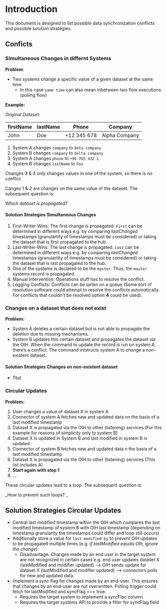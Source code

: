 # Introduction

This document is designed to list possible data synchronization conflicts and possible solution strategies.

## Conficts

### Simultaneous Changes in differnt Systems

**Problem**:

- Two systems change a specific value of a given dataset at the same time
  - In this case `same time` can also mean inbetween two flow executions (polling flow)

**Example:**

_Original Dataset:_

|firstName|lastName|Phone|Company|
|---|---|---|---|
|John|Doe|+12 345 678|Alpha Company|

1. System A changes `company` to `beta company`
2. System B changes `company` to `delta company`
3. System A changes `phone` to `+98 765 432 1`
4. System B changes `lastName` to `Foo`

Changes 3 & 4 only changes values in one of the system, so there is no conflict.

Canges 1 & 2 are changes on the same value of the dataset. The subsequent question is:

_Which dataset is propagated?_

#### Solution Strategies Simultaneous Changes

1. First-Writer-Wins: The first change is propagated. `First` can be determined in different ways e.g. by comparing _lastChanged_ timestamps (granulartity of timestamps must be considered) or taking the dataset that is first propagated to the hub
2. Last-Writer-Wins: The last change is propagated. `Last` can be determined in different ways e.g. by comparing _lastChanged_ timestamps (granulartity of timestamps must be considered)  or taking the dataset that is last propagated to the hub.
3. One of the systems is declared to be the `master`. Thus, the `master` systems record is propagated.
4. Manual Intervention: Operations stuff has to resolve the conflict.
5. Logging Conflicts: Conflicts can be qirten on a queue (Some sort of resolution software could attempt to resolve the conflicts automatically. For conflicts that couldn't be resolved option **4** could be used).

### Changes on a dataset that does not exist

**Problem:**

- System A deletes a certain dataset but is not able to propagate the deletion due to missing mechanisms.
- System B updates this certain dataset and propagates the dataset via the OIH. When the command to update the record is run on system A, there’s a conflict. The command intstructs system A to change a non-existent dataset.

#### Solution Strategies Changes on non-existent dataset

- Tbd

### Circular Updates

**Problem:**

1. User changes a value of dataset X in system A
2. Connector of system A fetches new and updated data on the basis of a last modified timestamp
3. Dataset X is propagated via the OIH to other (listening) services (For this example for reasons of simplicity only to system B)
4. Dataset X is updated in System B and last modified in system B is updated
5. Connector of system B fetches new and updated data n the basis of a last modified timestamp
6. Dataset X is propagated via the OIH to other (listening) services (This list includes A)
7. **Start again with step 1**
8. ...

These circular updates lead to a loop. The subsequent question is:

_How to prevent such loops? _

## Solution Strategies Circular Updates

- Central last modified timestamp within the OIH which compares the last modified timestamp of system B with OIH last timestamp (depending on timestamp granularity the timestamps could differ and loop still occurs)
- Additionally store a value for `last modified by` to prevent OIH updates to be propagated multiple times (e.g. _if lastModified equals OIh, ignore the change_)
  - Disadvantage: Changes made by an end user in the target system are not recognized in certain cases e.g. end user updates dataset X (lastModified and modifier updated) --> OIH sends update for dataset X (lastModified and modifier updated) --> connectors polls for new and updated data.
- Implement a sync flag for changes made by an end-user. This ensures that changes by an end-user are not overwritten. Polling trigger could fetch for lastModified and syncFlag === true.
  - Requires the target system to implement a syncFlac column
  - Requires the target systems API to provide a filter for syncFlag field